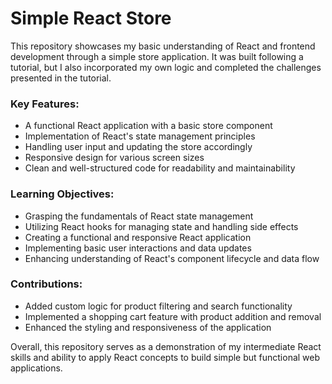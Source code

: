 # Simple React Store

This repository showcases my basic understanding of React and frontend development through a simple store application. It was built following a tutorial, but I also incorporated my own logic and completed the challenges presented in the tutorial.

### Key Features:

- A functional React application with a basic store component
- Implementation of React's state management principles
- Handling user input and updating the store accordingly
- Responsive design for various screen sizes
- Clean and well-structured code for readability and maintainability

### Learning Objectives:

- Grasping the fundamentals of React state management
- Utilizing React hooks for managing state and handling side effects
- Creating a functional and responsive React application
- Implementing basic user interactions and data updates
- Enhancing understanding of React's component lifecycle and data flow

### Contributions:

- Added custom logic for product filtering and search functionality
- Implemented a shopping cart feature with product addition and removal
- Enhanced the styling and responsiveness of the application

Overall, this repository serves as a demonstration of my intermediate React skills and ability to apply React concepts to build simple but functional web applications.
